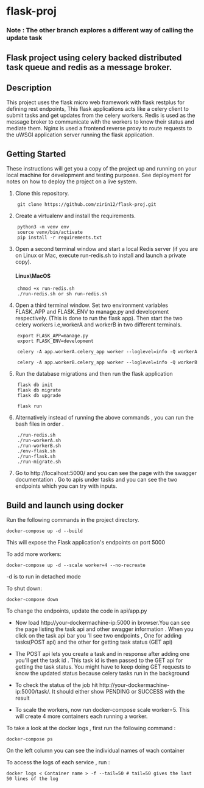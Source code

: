 # flask-proj

### Note : The other branch explores a different way of calling the update task

## Flask project using celery backed distributed task queue and redis as a message broker.

## Description

This project uses the flask micro web framework with flask restplus for defining rest endpoints, This flask applications acts like a celery client to submit tasks and get updates from the celery workers. Redis is used as the message broker to communicate with the workers to know their status and mediate them.
Nginx is used a frontend reverse proxy to route requests to the uWSGI application server running the flask application.


## Getting Started

These instructions will get you a copy of the project up and running on your local machine for development and testing purposes. See deployment for notes on how to deploy the project on a live system.

1. Clone this repository.
```
    git clone https://github.com/zirin12/flask-proj.git
```
2. Create a virtualenv and install the requirements.
```
    python3 -m venv env
    source venv/bin/activate
    pip install -r requirements.txt
```
3. Open a second terminal window and start a local Redis server (if you are on Linux or Mac, execute run-redis.sh to install and launch a private copy).

    #### Linux\MacOS
```
    chmod +x run-redis.sh
    ./run-redis.sh or sh run-redis.sh 
```

4. Open a third terminal window. Set two environment variables FLASK_APP and FLASK_ENV to manage.py and development respectively. (This is done to run the flask app). Then start the two celery workers i.e,workerA and workerB in two different terminals.

``` 
    export FLASK_APP=manage.py
    export FLASK_ENV=development
```
  
```
    celery -A app.workerA.celery_app worker --loglevel=info -Q workerA
```
 
```
    celery -A app.workerB.celery_app worker --loglevel=info -Q workerB
```
5. Run the database migrations and then run the flask application
```
    flask db init
    flask db migrate
    flask db upgrade
```
```
    flask run
```
6. Alternatively instead of running the above commands , you can run the bash files in order .

```
    ./run-redis.sh
    ./run-workerA.sh
    ./run-workerB.sh
    ./env-flask.sh
    ./run-flask.sh
    ./run-migrate.sh
``` 

7. Go to http://localhost:5000/ and you can see the page with the swagger documentation . Go to apis under tasks and you can see the two endpoints which you can try with inputs.


## Build and launch using docker
Run the following commands in the project directory.
```
docker-compose up -d --build
```

This will expose the Flask application's endpoints on port 5000

To add more workers:
```
docker-compose up -d --scale worker=4 --no-recreate
```

-d is to run in detached mode

To shut down:
```
docker-compose down
```
To change the endpoints, update the code in api/app.py
 
* Now load http://your-dockermachine-ip:5000 in browser.You can see the page listing the task api and other swagger information . When you click on the task api bar you 'll see two endpoints , One for adding tasks(POST api) and the other for getting task status (GET api)

* The POST api lets you create a task and in response after adding one you'll get the task id . This task id is then passed to the GET api for getting the task status. You might have to keep doing GET requests to know the updated status because celery tasks run in the background

* To check the status of the job hit http://your-dockermachine-ip:5000/task/<taskid>. It should either show PENDING or SUCCESS with the result
    
* To scale the workers, now run docker-compose scale worker=5. This will create 4 more containers each running a worker.

To take a look at the docker logs , first run the following command :

```
docker-compose ps
```

On the left column you can see the individual names of wach container

To access the logs of each service , run :

```
docker logs < Container name > -f --tail=50 # tail=50 gives the last 50 lines of the log

````


